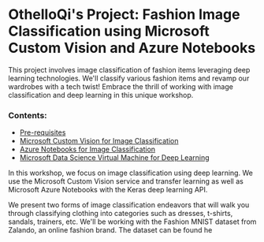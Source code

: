 # OthelloQi's Project: Fashion Image Classification using Microsoft Custom Vision and Azure Notebooks

This project involves image classification of fashion items leveraging deep learning technologies. We'll classify various fashion items and revamp our wardrobes with a tech twist! Embrace the thrill of working with image classification and deep learning in this unique workshop.

### Contents:
* [Pre-requisites](https://github.com/OthelloQi/Fashion-Image-Classification#pre-requisities)
* [Microsoft Custom Vision for Image Classification](https://github.com/OthelloQi/Fashion-Image-Classification#microsoft-custom-vision-and-azure-notebooks-for-image-classification)
* [Azure Notebooks for Image Classification](https://github.com/OthelloQi/Fashion-Image-Classification#azure-notebooks-for-image-classification)
* [Microsoft Data Science Virtual Machine for Deep Learning](https://github.com/OthelloQi/Fashion-Image-Classification#microsoft-data-science-virtual-machine-for-deep-learning)


In this workshop, we focus on image classification using deep learning. We use the Microsoft Custom Vision service and transfer learning as well as Microsoft Azure Notebooks with the Keras deep learning API.

We present two forms of image classification endeavors that will walk you through classifying clothing into categories such as dresses, t-shirts, sandals, trainers, etc. We'll be working with the Fashion MNIST dataset from Zalando, an online fashion brand. The dataset can be found he